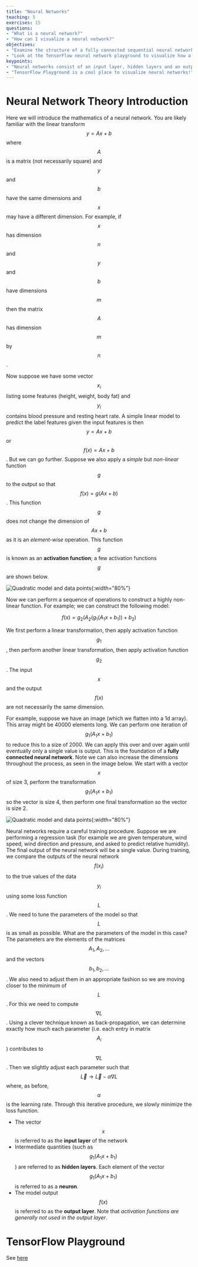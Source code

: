 ```yaml
---
title: "Neural Networks"
teaching: 5
exercises: 15
questions:
- "What is a neural network?"
- "How can I visualize a neural network?"
objectives:
- "Examine the structure of a fully connected sequential neural network."
- "Look at the TensorFlow neural network playground to visualize how a neural network works."
keypoints:
- "Neural networks consist of an input layer, hidden layers and an output layer."
- "TensorFlow Playground is a cool place to visualize neural networks!" 
---
```


# Neural Network Theory Introduction
Here we will introduce the mathematics of a neural network. You are likely familiar with the linear transform $$y=Ax+b$$ where $$A$$ is a matrix (not necessarily square) and $$y$$ and $$b$$ have the same dimensions and $$x$$ may have a different dimension. For example, if $$x$$ has dimension $$n$$ and $$y$$ and $$b$$ have dimensions $$m$$ then the matrix $$A$$ has dimension $$m$$ by $$n$$.

Now suppose we have some vector $$x_i$$ listing some features (height, weight, body fat) and $$y_i$$ contains blood pressure and resting heart rate. A simple linear model to predict the label features given the input features is then  $$y=Ax+b$$ or $$f(x)=Ax+b$$. But we can go further. Suppose we also apply a *simple* but *non-linear* function $$g$$ to the output so that $$f(x) = g(Ax+b)$$. This function $$g$$ does not change the dimension of $$Ax+b$$ as it is an *element-wise* operation. This function $$g$$ is known as an **activation function**; a few activation functions $$g$$ are shown below.

![Quadratic model and data points](../plots/act_functions.png){:width="80%"}

Now we can perform a sequence of operations to construct a highly non-linear function. For example; we can construct the following model:

$$f(x) = g_2(A_2(g_1(A_1x+b_1))+b_2) $$

We first perform a linear transformation, then apply activation function $$g_1$$, then perform another linear transformation, then apply activation function $$g_2$$. The input $$x$$ and the output $$f(x)$$ are not necessarily the same dimension.

For example, suppose we have an image (which we flatten into a 1d array). This array might be 40000 elements long. We can perform one iteration of $$g_1(A_1x+b_1)$$ to reduce this to a size of 2000. We can apply this over and over again until eventually only a single value is output. This is the foundation of a  **fully connected neural network**. Note we can also increase the dimensions throughout the process, as seen in the image below. We start with a vector $$x$$ of size 3, perform the transformation $$g_1(A_1x+b_1)$$ so the vector is size 4, then perform one final transformation so the vector is size 2.

![Quadratic model and data points](../plots/nn.PNG){:width="80%"}

Neural networks require a careful training procedure. Suppose we are performing a regression task (for example we are given temperature, wind speed, wind direction and pressure, and asked to predict relative humidity). The final output of the neural network will be a single value. During training, we compare the outputs of the neural network $$f(x_i)$$ to the true values of the data $$y_i$$ using some loss function $$L$$. We need to tune the parameters of the model so that $$L$$ is as small as possible. What are the parameters of the model in this case? The parameters are the elements of the matrices $$A_1, A_2, ...$$ and the vectors $$b_1, b_2, ...$$. We also need to adjust them in an appropriate fashion so we are moving closer to the minimum of $$L$$. For this we need to compute $$\nabla L$$. Using a clever technique known as back-propagation, we can determine exactly how much each parameter (i.e. each entry in matrix $$A_i$$) contributes to $$\nabla L$$. Then we slightly adjust each parameter such that $$\vec{L} \to \vec{L}-\alpha \nabla{L}$$ where, as before, $$\alpha$$ is the learning rate. Through this iterative procedure, we slowly minimize the loss function.

* The vector $$x$$ is referred to as the **input layer** of the network
* Intermediate quantities (such as $$g_1(A_1x+b_1)$$) are referred to as **hidden layers**. Each element of the vector $$g_1(A_1x+b_1)$$ is referred to as a **neuron**.
* The model output $$f(x)$$ is referred to as the **output layer**. Note that *activation functions are generally not used in the output layer*.

# TensorFlow Playground

See [here](https://playground.tensorflow.org/) 

